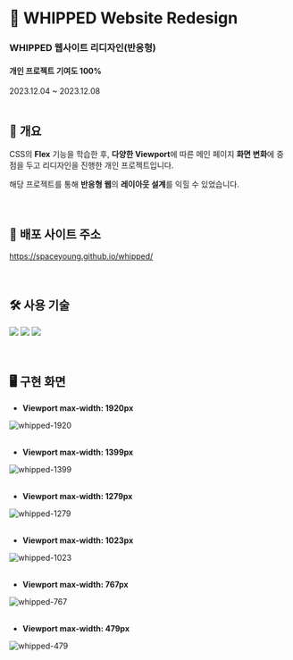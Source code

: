 # 🥑 WHIPPED Website Redesign
### WHIPPED 웹사이트 리디자인(반응형)
#### 개인 프로젝트 기여도 100%
2023.12.04 ~ 2023.12.08
<br>
<br>
## 📃 개요
CSS의 **Flex** 기능을 학습한 후, **다양한 Viewport**에 따른 메인 페이지 **화면 변화**에 중점을 두고 리디자인을 진행한 개인 프로젝트입니다.

해당 프로젝트를 통해 **반응형 웹**의 **레이아웃 설계**를 익힐 수 있었습니다.
<br>
<br>
<br>
## 🔎 배포 사이트 주소
https://spaceyoung.github.io/whipped/
<br>
<br>
<br>
## 🛠 사용 기술
<img src="https://img.shields.io/badge/html5-E34F26?style=for-the-badge&logo=html5&logoColor=white"> <img src="https://img.shields.io/badge/css3-1572B6?style=for-the-badge&logo=css3&logoColor=white"> <img src="https://img.shields.io/badge/JavaScript-F7DF1E?style=for-the-badge&logo=javascript&logoColor=white">
<br>
<br>
<br>
## 🖥 구현 화면
- **Viewport max-width: 1920px**

![whipped-1920](https://github.com/spaceyoung/whipped/assets/154400292/f0339ac9-413a-407f-ae71-1f4382419298)
<br>
<br>
- **Viewport max-width: 1399px**

![whipped-1399](https://github.com/spaceyoung/whipped/assets/154400292/e3241904-6987-4cc4-8209-2cd268c11c2c)
<br>
<br>
- **Viewport max-width: 1279px**

![whipped-1279](https://github.com/spaceyoung/whipped/assets/154400292/01bae6e2-9dd0-4b08-868d-cb1e4d822a7b)
<br>
<br>
- **Viewport max-width: 1023px**

![whipped-1023](https://github.com/spaceyoung/whipped/assets/154400292/1ef92b16-5581-4564-b51b-8ddc52c4cf5c)
<br>
<br>
- **Viewport max-width: 767px**

![whipped-767](https://github.com/spaceyoung/whipped/assets/154400292/4bb70f6c-20aa-44d2-8f92-142c7931752e)
<br>
<br>
- **Viewport max-width: 479px**

![whipped-479](https://github.com/spaceyoung/whipped/assets/154400292/b41c983b-e687-46c4-aa63-88cbb9d4f630)
